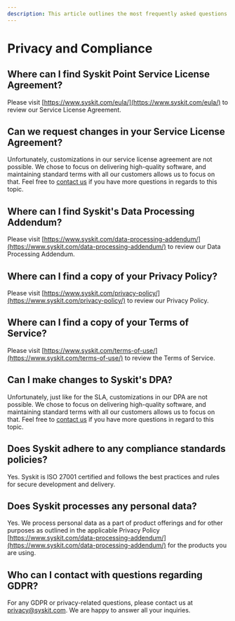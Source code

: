 ```yaml
---
description: This article outlines the most frequently asked questions about privacy and compliance with Syskit Point.
---
```


# Privacy and Compliance

## Where can I find Syskit Point Service License Agreement?

Please visit [https://www.syskit.com/eula/](https://www.syskit.com/eula/) to review our Service License Agreement.

## Can we request changes in your Service License Agreement?

Unfortunately, customizations in our service license agreement are not possible. We chose to focus on delivering high-quality software, and maintaining standard terms with all our customers allows us to focus on that. Feel free to [contact us](https://www.syskit.com/contact-us/) if you have more questions in regards to this topic.

## Where can I find Syskit's Data Processing Addendum?

Please visit [https://www.syskit.com/data-processing-addendum/](https://www.syskit.com/data-processing-addendum/) to review our Data Processing Addendum.

## Where can I find a copy of your Privacy Policy?

Please visit [https://www.syskit.com/privacy-policy/](https://www.syskit.com/privacy-policy/) to review our Privacy Policy.

## Where can I find a copy of your Terms of Service?

Please visit [https://www.syskit.com/terms-of-use/](https://www.syskit.com/terms-of-use/) to review the Terms of Service.

## Can I make changes to Syskit's DPA?

Unfortunately, just like for the SLA, customizations in our DPA are not possible. We chose to focus on delivering high-quality software, and maintaining standard terms with all our customers allows us to focus on that. Feel free to [contact us](https://www.syskit.com/contact-us/) if you have more questions in regard to this topic.

## Does Syskit adhere to any compliance standards policies?

Yes. Syskit is ISO 27001 certified and follows the best practices and rules for secure development and delivery.

## Does Syskit processes any personal data?

Yes. We process personal data as a part of product offerings and for other purposes as outlined in the applicable Privacy Policy [https://www.syskit.com/data-processing-addendum/](https://www.syskit.com/data-processing-addendum/) for the products you are using.

## Who can I contact with questions regarding GDPR?

For any GDPR or privacy-related questions, please contact us at privacy@syskit.com. We are happy to answer all your inquiries.